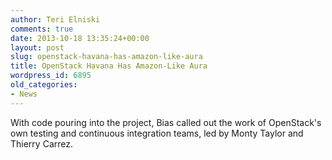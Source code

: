 ```yaml
---
author: Teri Elniski
comments: true
date: 2013-10-18 13:35:24+00:00
layout: post
slug: openstack-havana-has-amazon-like-aura
title: OpenStack Havana Has Amazon-Like Aura
wordpress_id: 6895
old_categories:
- News
---
```


With code pouring into the project, Bias called out the work of OpenStack's own testing and continuous integration teams, led by Monty Taylor and Thierry Carrez.

